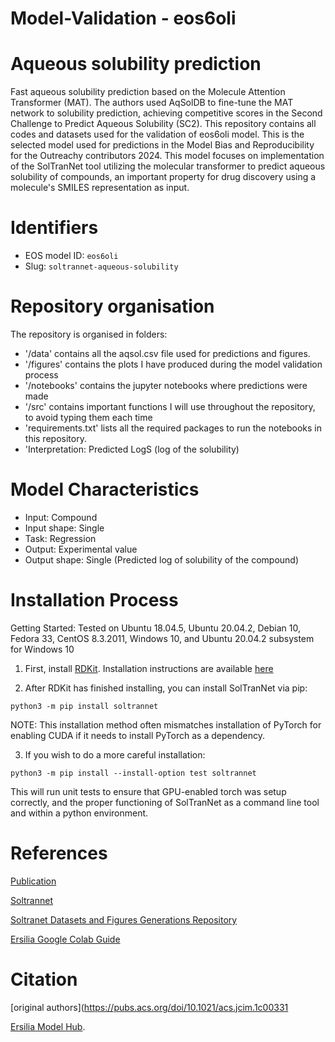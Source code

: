 # Model-Validation - eos6oli

# Aqueous solubility prediction
Fast aqueous solubility prediction based on the Molecule Attention Transformer (MAT). The authors used AqSolDB to fine-tune the MAT network to solubility prediction, achieving competitive scores in the Second Challenge to Predict Aqueous Solubility (SC2).
This repository contains all codes and datasets used for the validation of eos6oli model. This is the selected model used for predictions in the Model Bias and Reproducibility for the Outreachy contributors 2024. 
This model focuses on implementation of the SolTranNet tool utilizing the molecular transformer to predict aqueous solubility of compounds, an important property for drug discovery using a molecule's SMILES representation as input.

# Identifiers
* EOS model ID: `eos6oli`
* Slug: `soltrannet-aqueous-solubility`

# Repository organisation
The repository is organised in folders:
- '/data' contains all the aqsol.csv file used for predictions and figures.
- '/figures' contains the plots I have produced during the model validation process
- '/notebooks' contains the jupyter notebooks where predictions were made
- '/src' contains important functions I will use throughout the repository, to avoid typing them each time
- 'requirements.txt' lists all the required packages to run the notebooks in this repository.
- 'Interpretation: Predicted LogS (log of the solubility)

# Model Characteristics
- Input: Compound
- Input shape: Single
- Task: Regression
- Output: Experimental value
- Output shape: Single (Predicted log of solubility of the compound)

# Installation Process
Getting Started:
Tested on Ubuntu 18.04.5, Ubuntu 20.04.2, Debian 10, Fedora 33, CentOS 8.3.2011, Windows 10, and Ubuntu 20.04.2 subsystem for Windows 10

1. First, install [RDKit](https://github.com/rdkit/rdkit). Installation instructions are available [here](https://github.com/rdkit/rdkit/blob/master/Docs/Book/Install.md)

2. After RDKit has finished installing, you can install SolTranNet via pip:
```
python3 -m pip install soltrannet
```
NOTE: This installation method often mismatches installation of PyTorch for enabling CUDA if it needs to install PyTorch as a dependency.

3. If you wish to do a more careful installation:
```
python3 -m pip install --install-option test soltrannet
```
This will run unit tests to ensure that GPU-enabled torch was setup correctly, and the proper functioning of SolTranNet as a command line tool and within a python environment.

# References
[Publication](https://pubs.acs.org/doi/10.1021/acs.jcim.1c00331)

[Soltrannet](https://github.com/gnina/SolTranNet)

[Soltranet Datasets and Figures Generations Repository](https://github.com/francoep/SolTranNet_paper)

[Ersilia Google Colab Guide](https://github.com/ersilia-os/ersilia/blob/master/notebooks/ersilia-on-colab.ipynb)

# Citation
[original authors](https://pubs.acs.org/doi/10.1021/acs.jcim.1c00331

[Ersilia Model Hub](https://github.com/ersilia-os/ersilia/blob/master/CITATION.cff).

